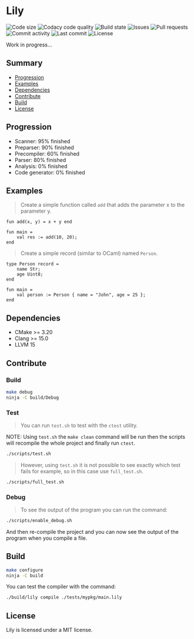 # Lily

![Code size](https://img.shields.io/github/languages/code-size/ArthurPV/lily?style=for-the-badge)
![Codacy code quality](https://img.shields.io/codacy/grade/7f4284cccba541ca9ec576272fa88134?style=for-the-badge)
![Build state](https://img.shields.io/github/actions/workflow/status/ArthurPV/lily/cmake.yml?branch=main&style=for-the-badge)
![Issues](https://img.shields.io/github/issues/ArthurPV/lily?style=for-the-badge)
![Pull requests](https://img.shields.io/github/issues-pr/ArthurPV/lily?style=for-the-badge)
![Commit activity](https://img.shields.io/github/commit-activity/w/ArthurPV/lily?style=for-the-badge)
![Last commit](https://img.shields.io/github/last-commit/ArthurPV/lily?style=for-the-badge)
![License](https://img.shields.io/github/license/ArthurPV/lily?style=for-the-badge)

Work in progress...

## Summary

* [Progression](#progression)
* [Examples](#examples)
* [Dependencies](#dependencies)
* [Contribute](#contribute)
* [Build](#build)
* [License](#license)

## Progression

- Scanner: 95% finished
- Preparser: 90% finished
- Precompiler: 60% finished
- Parser: 80% finished
- Analysis: 0% finished
- Code generator: 0% finished

## Examples

> Create a simple function called `add` that adds the parameter x to the parameter y.

```lily
fun add(x, y) = x + y end

fun main =
    val res := add(10, 20);
end
```

> Create a simple record (similar to OCaml) named `Person`. 

```lily
type Person record =
    name Str;
    age Uint8;
end

fun main =
    val person := Person { name = "John", age = 25 };
end
```

## Dependencies

- CMake >= 3.20
- Clang >= 15.0
- LLVM 15

## Contribute

### Build

```bash
make debug
ninja -C build/Debug
```

### Test

> You can run `test.sh` to test with the `ctest` utility.

NOTE: Using `test.sh` the `make clean` command will be run then the scripts will recompile the whole project and finally run `ctest`. 

```bash
./scripts/test.sh
```

> However, using `test.sh` it is not possible to see exactly which test fails for example, so in this case use `full_test.sh`.

```bash
./scripts/full_test.sh
```

### Debug

> To see the output of the program you can run the command:

```bash
./scripts/enable_debug.sh
```

And then re-compile the project and you can now see the output of the program when you compile a file.

## Build

```bash
make configure
ninja -C build
```

You can test the compiler with the command:

```bash
./build/lily compile ./tests/mypkg/main.lily
```

## License

Lily is licensed under a MIT license.
